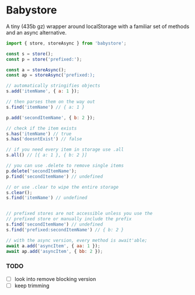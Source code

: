 # Babystore

A tiny (435b gz) wrapper around localStorage with a familiar set of methods and an async alternative.

```js
import { store, storeAsync } from 'babystore';

const s = store();
const p = store('prefixed:');

const a = storeAsync();
const ap = storeAsync('prefixed:);

// automatically stringifies objects
s.add('itemName', { a: 1 });

// then parses them on the way out
s.find('itemName') // { a: 1 }

p.add('secondItemName', { b: 2 });

// check if the item exists
s.has('itemName') // true
s.has('doesntExist') // false

// if you need every item in storage use .all
s.all() // [{ a: 1 }, { b: 2 }]

// you can use .delete to remove single items
p.delete('secondItemName');
p.find('secondItemName') // undefined

// or use .clear to wipe the entire storage
s.clear();
s.find('itemName') // undefined


// prefixed stores are not accessible unless you use the
// prefixed store or manually include the prefix
s.find('secondItemName') // undefined
s.find('prefixed:secondItemName') // { b: 2 }

// with the async version, every method is await'able;
await a.add('asyncItem', { aa: 1 });
await ap.add('asyncItem', { bb: 2 });
```

### TODO
- [ ] look into remove blocking version
- [ ] keep trimming